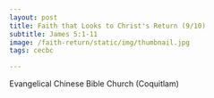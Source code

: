 ```yaml
---
layout: post
title: Faith that Looks to Christ's Return (9/10)
subtitle: James 5:1-11
image: /faith-return/static/img/thumbnail.jpg
tags: cecbc

---
```

Evangelical Chinese Bible Church (Coquitlam)
